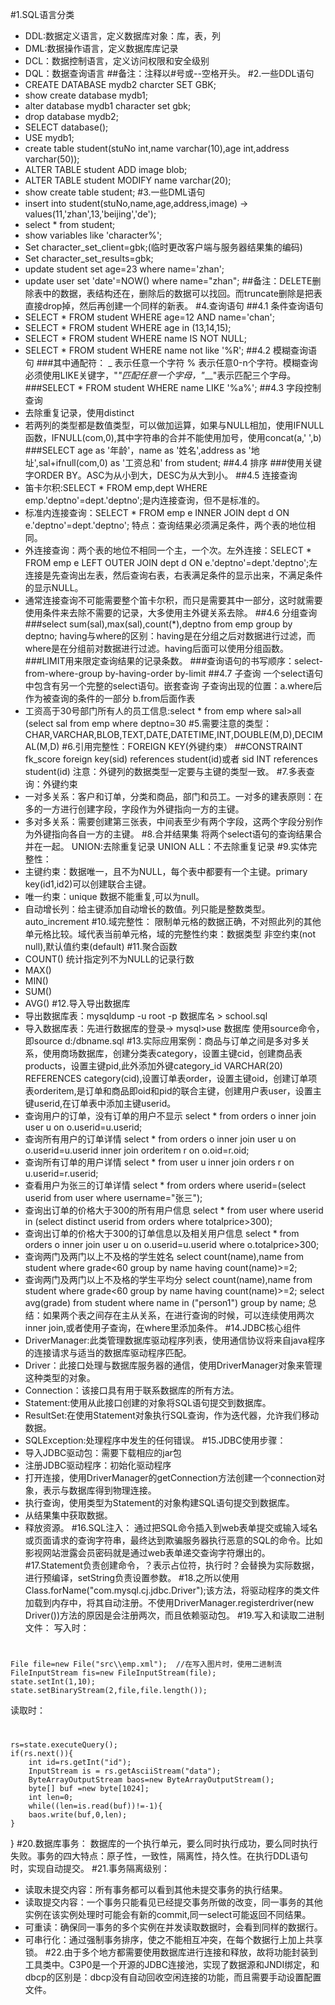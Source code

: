#1.SQL语言分类
*	DDL:数据定义语言，定义数据库对象：库，表，列
*	DML:数据操作语言，定义数据库库记录
*	DCL：数据控制语言，定义访问权限和安全级别
*	DQL：数据查询语言
##备注：注释以#号或--空格开头。
#2.一些DDL语句
*	CREATE DATABASE mydb2 charcter SET GBK;
*	show create database mydb1;
*	alter database mydb1 character set gbk;
*	drop database mydb2;
*	SELECT database();
*	USE mydb1;
*	create table student(stuNo int,name varchar(10),age int,address varchar(50));
*	ALTER TABLE student ADD image blob;
*	ALTER TABLE student MODIFY name  varchar(20);
*	show create table student;
#3.一些DML语句
*	insert into student(stuNo,name,age,address,image)
    -> values(11,'zhan',13,'beijing','de');
*	select * from student;
*	show variables like 'character%';
*	Set character_set_client=gbk;(临时更改客户端与服务器结果集的编码)
*	Set character_set_results=gbk;
*	update student set age=23 where name='zhan';
*	update user set 'date'=NOW() where name="zhan";
##备注：DELETE删除表中的数据，表结构还在，删除后的数据可以找回。而truncate删除是把表直接drop掉，然后再创建一个同样的新表。
#4.查询语句
##4.1 条件查询语句
*	SELECT * FROM student WHERE age=12 AND name='chan';
*	SELECT * FROM student WHERE age in (13,14,15);
*	SELECT * FROM student WHERE name IS NOT NULL;
*	SELECT * FROM student WHERE name not like '%R';
##4.2 模糊查询语句
###其中通配符： _ 表示任意一个字符 % 表示任意0-n个字符。模糊查询必须使用LIKE关键字，"_"匹配任意一个字母，"___"表示匹配三个字母。
###SELECT * FROM student WHERE name LIKE '%a%';
##4.3 字段控制查询
*	去除重复记录，使用distinct
*	若两列的类型都是数值类型，可以做加运算，如果与NULL相加，使用IFNULL函数，IFNULL(com,0),其中字符串的合并不能使用加号，使用concat(a,' ',b)
###SELECT age as '年龄'，name as '姓名',address as '地址',sal+ifnull(com,0) as '工资总和' from student;
##4.4 排序
###使用关键字ORDER BY。ASC为从小到大，DESC为从大到小。
##4.5 连接查询
*	笛卡尔积:SELECT * FROM emp,dept WHERE emp.'deptno'=dept.'deptno';是内连接查询，但不是标准的。
*	标准内连接查询：SELECT * FROM emp e INNER JOIN dept d ON e.'deptno'=dept.'deptno';  特点：查询结果必须满足条件，两个表的地位相同。
*	外连接查询：两个表的地位不相同一个主，一个次。左外连接：SELECT * FROM emp e LEFT OUTER JOIN dept d ON e.'deptno'=dept.'deptno';左连接是先查询出左表，然后查询右表，右表满足条件的显示出来，不满足条件的显示NULL。
*	通常连接查询不可能需要整个笛卡尔积，而只是需要其中一部分，这时就需要使用条件来去除不需要的记录，大多使用主外键关系去除。
##4.6 分组查询
###select sum(sal),max(sal),count(*),deptno from emp group by deptno;
having与where的区别：having是在分组之后对数据进行过滤，而where是在分组前对数据进行过滤。having后面可以使用分组函数。
###LIMIT用来限定查询结果的记录条数。
###查询语句的书写顺序：select-from-where-group by-having-order by-limit
##4.7 子查询
一个select语句中包含有另一个完整的select语句。嵌套查询
子查询出现的位置：a.where后作为被查询的条件的一部分 b.from后面作表
*	工资高于30号部门所有人的员工信息:select * from emp where sal>all (select sal from emp where deptno=30
#5.需要注意的类型：CHAR,VARCHAR,BLOB,TEXT,DATE,DATETIME,INT,DOUBLE(M,D),DECIMAL(M,D)
#6.引用完整性：FOREIGN KEY(外键约束）
##CONSTRAINT fk_score foreign key(sid) references student(id)或者 sid INT references student(id)
注意：外键列的数据类型一定要与主键的类型一致。
#7.多表查询：外键约束
*	一对多关系：客户和订单，分类和商品，部门和员工。一对多的建表原则：在多的一方进行创建字段，字段作为外键指向一方的主键。
*	多对多关系：需要创建第三张表，中间表至少有两个字段，这两个字段分别作为外键指向各自一方的主键。
#8.合并结果集
将两个select语句的查询结果合并在一起。
UNION:去除重复记录
UNION ALL：不去除重复记录
#9.实体完整性：
*	主键约束：数据唯一，且不为NULL，每个表中都要有一个主键。primary key(id1,id2)可以创建联合主键。
*	唯一约束：unique 数据不能重复,可以为null。
*	自动增长列：给主键添加自动增长的数值。列只能是整数类型。auto_increment
#10.域完整性：
限制单元格的数据正确，不对照此列的其他单元格比较。域代表当前单元格，域的完整性约束：数据类型 非空约束(not null),默认值约束(default)
#11.聚合函数
*	COUNT()  统计指定列不为NULL的记录行数
*	MAX()
*	MIN()
*	SUM()
*	AVG()
#12.导入导出数据库
*	导出数据库表：mysqldump -u root -p 数据库名 > school.sql
*	导入数据库表：先进行数据库的登录-> mysql>use 数据库 使用source命令，即source d:/dbname.sql
#13.实际应用案例：商品与订单之间是多对多关系，使用商场数据库，创建分类表category，设置主键cid，创建商品表products，设置主键pid,此外添加外键category_id VARCHAR(20) REFERENCES category(cid),设置订单表order，设置主键oid，创建订单项表orderitem,是订单和商品即oid和pid的联合主键，创建用户表user，设置主键userid,在订单表中添加主键userid。
*	查询用户的订单，没有订单的用户不显示
select * from orders o inner join user u on o.userid=u.userid;
*	查询所有用户的订单详情
select * from orders o inner join user u on o.userid=u.userid inner join orderitem r on o.oid=r.oid;
*	查询所有订单的用户详情
select * from user u inner join orders r on u.userid=r.userid;
*	查看用户为张三的订单详情
select * from orders where userid=(select userid from user where username="张三");
*	查询出订单的价格大于300的所有用户信息
select * from user where userid in (select distinct userid from orders where totalprice>300);
*	查询出订单的价格大于300的订单信息以及相关用户信息
select * from orders o inner join user u on o.userid=u.userid where o.totalprice>300;
*	查询两门及两门以上不及格的学生姓名
select count(name),name from student where grade<60 group by name having count(name)>=2;
*	查询两门及两门以上不及格的学生平均分
select count(name),name from student where grade<60 group by name having count(name)>=2;
select avg(grade) from student where name in ("person1") group by name;
总结：如果两个表之间存在主从关系，在进行查询的时候，可以连续使用两次inner join,或者使用子查询，在where里添加条件。
#14.JDBC核心组件
*	DriverManager:此类管理数据库驱动程序列表，使用通信协议将来自java程序的连接请求与适当的数据库驱动程序匹配。
*	Driver：此接口处理与数据库服务器的通信，使用DriverManager对象来管理这种类型的对象。
*	Connection：该接口具有用于联系数据库的所有方法。
*	Statement:使用从此接口创建的对象将SQL语句提交到数据库。
*	ResultSet:在使用Statement对象执行SQL查询，作为迭代器，允许我们移动数据。
*	SQLException:处理程序中发生的任何错误。
#15.JDBC使用步骤：
*	导入JDBC驱动包：需要下载相应的jar包
*	注册JDBC驱动程序：初始化驱动程序
*	打开连接，使用DriverManager的getConnection方法创建一个connection对象，表示与数据库得到物理连接。
*	执行查询，使用类型为Statement的对象构建SQL语句提交到数据库。
*	从结果集中获取数据。
*	释放资源。
#16.SQL注入：
通过把SQL命令插入到web表单提交或输入域名或页面请求的查询字符串，最终达到欺骗服务器执行恶意的SQL的命令。比如影视网站泄露会员密码就是通过web表单递交查询字符爆出的。
#17.Statement负责创建命令，？表示占位符，执行时？会替换为实际数据，进行预编译，setString负责设置参数。
#18.之所以使用Class.forName("com.mysql.cj.jdbc.Driver");该方法，将驱动程序的类文件加载到内存中，将其自动注册。不使用DriverManager.registerdriver(new Driver())方法的原因是会注册两次，而且依赖驱动包。
#19.写入和读取二进制文件：
写入时：
#
	File file=new File("src\\emp.xml");  //在写入图片时，使用二进制流
	FileInputStream fis=new FileInputStream(file);
	state.setInt(1,10);
	state.setBinaryStream(2,file,file.length());
读取时：
#
	rs=state.executeQuery();
	if(rs.next()){
		int id=rs.getInt("id");
		InputStream is = rs.getAsciiStream("data");
		ByteArrayOutputStream baos=new ByteArrayOutputStream();
		byte[] buf =new byte[1024];
		int len=0;
		while((len=is.read(buf))!=-1){
		baos.write(buf,0,len);
	}
}
#20.数据库事务：
数据库的一个执行单元，要么同时执行成功，要么同时执行失败。事务的四大特点：原子性，一致性，隔离性，持久性。在执行DDL语句时，实现自动提交。
#21.事务隔离级别：
*	读取未提交内容：所有事务都可以看到其他未提交事务的执行结果。
*	读取提交内容：一个事务只能看见已经提交事务所做的改变，同一事务的其他实例在该实例处理时可能会有新的commit,同一select可能返回不同结果。
*	可重读：确保同一事务的多个实例在并发读取数据时，会看到同样的数据行。
*	可串行化：通过强制事务排序，使之不能相互冲突，在每个数据行上加上共享锁。
#22.由于多个地方都需要使用数据库进行连接和释放，故将功能封装到工具类中。C3P0是一个开源的JDBC连接池，实现了数据源和JNDI绑定，和dbcp的区别是：dbcp没有自动回收空闲连接的功能，而且需要手动设置配置文件。